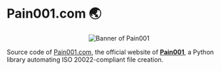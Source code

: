 # Pain001.com 🌏

<!-- markdownlint-disable MD033 MD041 -->
<center>
<!-- markdownlint-enable MD033 MD041 -->

![Banner of Pain001][banner]

<!-- markdownlint-disable MD033 MD041 -->
</center>
<!-- markdownlint-enable MD033 MD041 -->

Source code of [Pain001.com](https://pain001.com), the official website of
[**Pain001**](https://github.com/sebastienrousseau/pain001), a Python library
automating ISO 20022-compliant file creation.

[banner]: https://kura.pro/pain001/images/banners/banner-pain001.svg "Banner of Pain001 - Automate ISO 20022-Compliant Payment File Creation."
